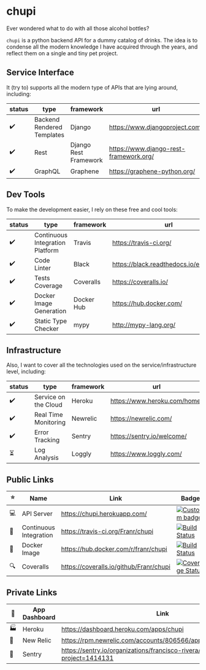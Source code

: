# chupi
Ever wondered what to do with all those alcohol bottles?

`chupi` is a python backend API for a dummy catalog of drinks. The idea is to condense all the modern knowledge
I have acquired through the years, and reflect them on a single and tiny pet project.

## Service Interface

It (try to) supports all the modern type of APIs that are lying around, including:

| status | type | framework | url |
| ------ | ---- | --------- | --- |
|:heavy_check_mark:|Backend Rendered Templates|Django|https://www.djangoproject.com/
|:heavy_check_mark:|Rest|Django Rest Framework|https://www.django-rest-framework.org/
|:heavy_check_mark:|GraphQL|Graphene|https://graphene-python.org/

## Dev Tools

To make the development easier, I rely on these free and cool tools:

| status | type | framework | url |
| ------ | ---- | --------- | --- |
|:heavy_check_mark:|Continuous Integration Platform|Travis|https://travis-ci.org/
|:heavy_check_mark:|Code Linter|Black|https://black.readthedocs.io/en/stable/
|:heavy_check_mark:|Tests Coverage|Coveralls|https://coveralls.io/
|:heavy_check_mark:|Docker Image Generation|Docker Hub|https://hub.docker.com/
|:heavy_check_mark:|Static Type Checker|mypy|http://mypy-lang.org/

## Infrastructure

Also, I want to cover all the technologies used on the service/infrastructure level, including:

| status | type | framework | url |
| ------ | ---- | --------- | --- |
|:heavy_check_mark:|Service on the Cloud|Heroku|https://www.heroku.com/home/
|:heavy_check_mark:|Real Time Monitoring|Newrelic|https://newrelic.com/
|:heavy_check_mark:|Error Tracking|Sentry|https://sentry.io/welcome/
|:hourglass_flowing_sand:|Log Analysis|Loggly|https://www.loggly.com/

## Public Links

| :star: | Name | Link | Badge |
| ------ | ---- | ---- | ------ |
|:computer:|API Server|https://chupi.herokuapp.com/|[![Custom badge](https://img.shields.io/endpoint.svg?color=success&url=https%3A%2F%2Fchupi.herokuapp.com%2Fstatus_badge%2F)](https://chupi.herokuapp.com/)
|:hammer:|Continuous Integration|https://travis-ci.org/Franr/chupi|[![Build Status](https://travis-ci.org/Franr/chupi.svg?branch=master)](https://travis-ci.org/Franr/chupi)
|:whale2:|Docker Image|https://hub.docker.com/r/franr/chupi|[![Build Status](https://img.shields.io/docker/cloud/build/franr/chupi.svg)](https://hub.docker.com/r/franr/chupi)
|:mag:|Coveralls|https://coveralls.io/github/Franr/chupi|[![Coverage Status](https://coveralls.io/repos/github/Franr/chupi/badge.svg?branch=master)](https://coveralls.io/github/Franr/chupi?branch=master)

## Private Links

| :passport_control: | App Dashboard | Link |
| ------------------ | ------------- | ---- |
|:factory:|Heroku|https://dashboard.heroku.com/apps/chupi
|:crown:|New Relic|https://rpm.newrelic.com/accounts/806566/applications/259721450
|:rotating_light:|Sentry|https://sentry.io/organizations/francisco-rivera/issues/?project=1414131
